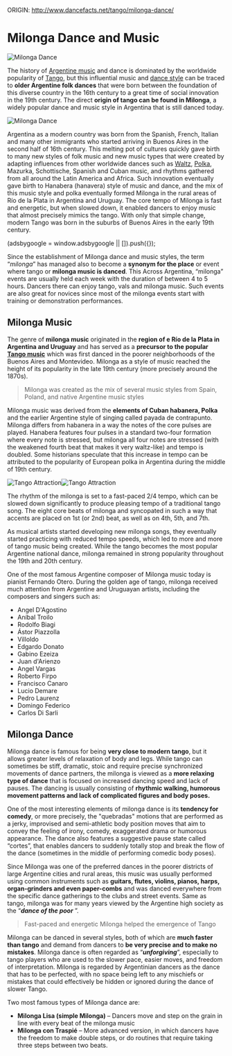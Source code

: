 ORIGIN: http://www.dancefacts.net/tango/milonga-dance/


# Milonga Dance and Music


![Milonga Dance](/images/dancefacts/milonga-dance-small.jpg)

The history of [Argentine music](/tango/argentina-music/) and dance is dominated by the worldwide popularity of [Tango](/tango/tango-dance/), but this influential music and [dance style](/dance-types/types-of-dances/) can be traced to **older Argentine folk dances** that were born between the foundation of this diverse country in the 16th century to a great time of social innovation in the 19th century. The direct **origin of tango can be found in Milonga**, a widely popular dance and music style in Argentina that is still danced today.

![Milonga Dance](/images/dancefacts/milonga-dance-small.jpg)

Argentina as a modern country was born from the Spanish, French, Italian and many other immigrants who started arriving in Buenos Aires in the second half of 16th century. This melting pot of cultures quickly gave birth to many new styles of folk music and new music types that were created by adapting influences from other worldwide dances such as [Waltz](/dance-history/waltz-history/), [Polka](/dance-list/polka/), Mazurka, Schottische, Spanish and Cuban music, and rhythms gathered from all around the Latin America and Africa. Such innovation eventually gave birth to Hanabera (hanavera) style of music and dance, and the mix of this music style and polka eventually formed Milonga in the rural areas of Río de la Plata in Argentina and Uruguay. The core tempo of Milonga is fast and energetic, but when slowed down, it enabled dancers to enjoy music that almost precisely mimics the tango. With only that simple change, modern Tango was born in the suburbs of Buenos Aires in the early 19th century.

(adsbygoogle = window.adsbygoogle || \[\]).push({});

Since the establishment of Milonga dance and music styles, the term “_milonga_” has managed also to become a **synonym for the place** or event where tango or **milonga music is danced**. This Across Argentina, “milonga” events are usually held each week with the duration of between 4 to 5 hours. Dancers there can enjoy tango, vals and milonga music. Such events are also great for novices since most of the milonga events start with training or demonstration performances.

## Milonga Music

The genre of **milonga music** originated in the **region of e Río de la Plata in Argentina and Uruguay** and has served as a **precursor to the popular [Tango music](/tango/tango-music/)** which was first danced in the poorer neighborhoods of the Buenos Aires and Montevideo. Milonga as a style of music reached the height of its popularity in the late 19th century (more precisely around the 1870s).

> Milonga was created as the mix of several music styles from Spain, Poland, and native Argentine music styles

Milonga music was derived from the **elements of Cuban habanera, Polka** and the earlier Argentine style of singing called payada de contrapunto. Milonga differs from habanera in a way the notes of the core pulses are played. Hanabera features four pulses in a standard two-four formation where every note is stressed, but milonga all four notes are stressed (with the weakened fourth beat that makes it very waltz-like) and tempo is doubled. Some historians speculate that this increase in tempo can be attributed to the popularity of European polka in Argentina during the middle of 19th century.

![Tango Attraction](/images/dancefacts/tango-attraction-small.jpg)![Tango Attraction](/images/dancefacts/tango-attraction-small.jpg)

The rhythm of the milonga is set to a fast-paced 2/4 tempo, which can be slowed down significantly to produce pleasing tempo of a traditional tango song. The eight core beats of milonga and syncopated in such a way that accents are placed on 1st (or 2nd) beat, as well as on 4th, 5th, and 7th.

As musical artists started developing new milonga songs, they eventually started practicing with reduced tempo speeds, which led to more and more of tango music being created. While the tango becomes the most popular Argentine national dance, milonga remained in strong popularity throughout the 19th and 20th century.

One of the most famous Argentine composer of Milonga music today is pianist Fernando Otero. During the golden age of tango, milonga received much attention from Argentine and Uruguayan artists, including the composers and singers such as:

*   Angel D'Agostino
*   Aníbal Troilo
*   Rodolfo Biagi
*   Ástor Piazzolla
*   Villoldo
*   Edgardo Donato
*   Gabino Ezeiza
*   Juan d'Arienzo
*   Angel Vargas
*   Roberto Firpo
*   Francisco Canaro
*   Lucio Demare
*   Pedro Laurenz
*   Domingo Federico
*   Carlos Di Sarli

## Milonga Dance

Milonga dance is famous for being **very close to modern tango**, but it allows greater levels of relaxation of body and legs. While tango can sometimes be stiff, dramatic, stoic and require precise synchronized movements of dance partners, the milonga is viewed as a **more relaxing type of dance** that is focused on increased dancing speed and lack of pauses. The dancing is usually consisting of **rhythmic walking, humorous movement patterns and lack of complicated figures and body poses.**


One of the most interesting elements of milonga dance is its **tendency for comedy**, or more precisely, the "quebradas" motions that are performed as a jerky, improvised and semi-athletic body position moves that aim to convey the feeling of irony, comedy, exaggerated drama or humorous appearance. The dance also features a suggestive pause state called “cortes”, that enables dancers to suddenly totally stop and break the flow of the dance (sometimes in the middle of performing comedic body poses).

Since Milonga was one of the preferred dances in the poorer districts of large Argentine cities and rural areas, this music was usually performed using common instruments such as **guitars, flutes, violins, pianos, harps, organ-grinders and even paper-combs** and was danced everywhere from the specific dance gatherings to the clubs and street events. Same as tango, milonga was for many years viewed by the Argentine high society as the “**_dance of the poor_** ”.

> Fast-paced and energetic Milonga helped the emergence of Tango

Milonga can be danced in several styles, both of which are **much faster than tango** and demand from dancers to **be very precise and to make no mistakes**. Milonga dance is often regarded as “**_unforgiving_**”, especially to tango players who are used to the slower pace, easier moves, and freedom of interpretation. Milonga is regarded by Argentinian dancers as the dance that has to be perfected, with no space being left to any mischiefs or mistakes that could effectively be hidden or ignored during the dance of slower Tango.

Two most famous types of Milonga dance are:

*   **Milonga Lisa (simple Milonga)** – Dancers move and step on the grain in line with every beat of the milonga music
*   **Milonga con Traspié** – More advanced version, in which dancers have the freedom to make double steps, or do routines that require taking three steps between two beats.

